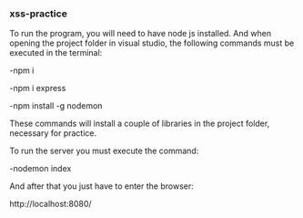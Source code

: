### xss-practice
To run the program, you will need to have node js installed.
And when opening the project folder in visual studio, the following commands must be executed in the terminal:

-npm i

-npm i express

-npm install -g nodemon

These commands will install a couple of libraries in the project folder, necessary for practice.

To run the server you must execute the command:

-nodemon index

And after that you just have to enter the browser:

http://localhost:8080/
